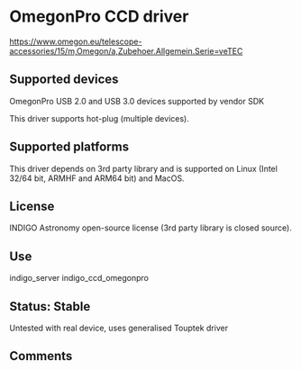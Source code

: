# OmegonPro CCD driver

https://www.omegon.eu/telescope-accessories/15/m,Omegon/a,Zubehoer.Allgemein.Serie=veTEC

## Supported devices

OmegonPro USB 2.0 and USB 3.0 devices supported by vendor SDK

This driver supports hot-plug (multiple devices).

## Supported platforms

This driver depends on 3rd party library and is supported on Linux (Intel 32/64 bit, ARMHF and ARM64 bit) and MacOS.

## License

INDIGO Astronomy open-source license (3rd party library is closed source).

## Use

indigo_server indigo_ccd_omegonpro

## Status: Stable

Untested with real device, uses generalised Touptek driver

## Comments

